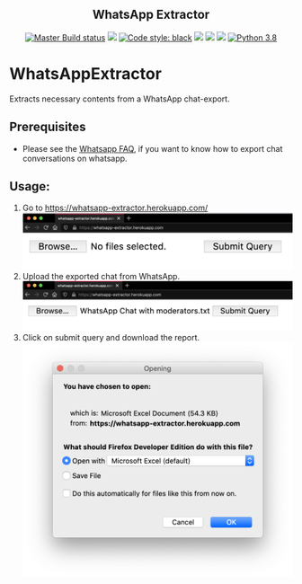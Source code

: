 <h2 align="center">WhatsApp Extractor</h2>
<p align="center">
<a href="https://travis-ci.com/MTEnglish2Odia/WhatsAppExtractor.svg"><img alt="Master Build status" src="https://travis-ci.com/MTEnglish2Odia/WhatsAppExtractor.svg?branch=master"></a>
<a href="https://codecov.io/gh/MTEnglish2Odia/WhatsAppExtractor">
  <img src="https://codecov.io/gh/MTEnglish2Odia/WhatsAppExtractor/branch/master/graph/badge.svg" /></a>
<a href="https://github.com/psf/black"><img alt="Code style: black" src="https://img.shields.io/badge/code%20style-black-000000.svg"></a>
<a href="Code smells"><img src="https://sonarcloud.io/api/project_badges/measure?project=MTEnglish2Odia_WhatsAppExtractor&metric=code_smells"></a>
<a href="Quality gate"><img src="https://sonarcloud.io/api/project_badges/measure?project=MTEnglish2Odia_WhatsAppExtractor&metric=alert_status"></a>
<a href="tech debt"><img src="https://sonarcloud.io/api/project_badges/measure?project=MTEnglish2Odia_WhatsAppExtractor&metric=sqale_index"></a>
<a href="https://img.shields.io/badge/Python-3.8-blue"><img alt="Python 3.8" src="https://img.shields.io/badge/Python-3.8-blue"></a>
</p>

# WhatsAppExtractor
Extracts necessary contents from a WhatsApp chat-export.  
## Prerequisites
- Please see the [Whatsapp FAQ](https://faq.whatsapp.com/en/android/23756533), if you want to know how to export chat conversations on whatsapp.

## Usage:
1. Go to https://whatsapp-extractor.herokuapp.com/  
![Home screen](docs/Home_screen.png)
2. Upload the exported chat from WhatsApp.  
![Upload screen](docs/File_upload_screen.png)
3. Click on submit query and download the report.  
![Download screen](docs/Report_download_screen.png)

